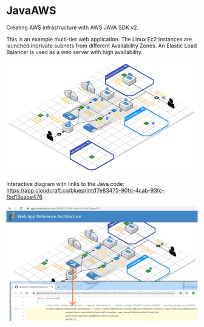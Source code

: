 # JavaAWS
Creating AWS infrastructure with AWS JAVA SDK v2.

This is an example multi-tier web application. The Linux Ec2 Instances are launched inprivate subnets from different Availability Zones. An Elastic Load Balancer is used as a web server with high availability.

![AWS Diagram](https://github.com/xeviserrats/JavaAWS/blob/aws_docs/src/main/docs/Web%20App%20Reference%20Architecture_50.png?raw=true)

Interactive diagram with links to the Java code: https://app.cloudcraft.co/blueprint/f7e83475-90fd-4cab-93fc-fbd13eabe476

![AWS Diagram](https://github.com/xeviserrats/JavaAWS/blob/aws_docs/src/main/docs/AWS_Links.png?raw=true)
